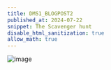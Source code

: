 ```yaml
---
title: DMS1_BLOGPOST2
published_at: 2024-07-22
snippet: The Scavenger hunt
disable_html_sanitization: true
allow_math: true 
---
```

![image](itslach/dms1_2blog/static/wk01/IMG20240722101733.jpg)